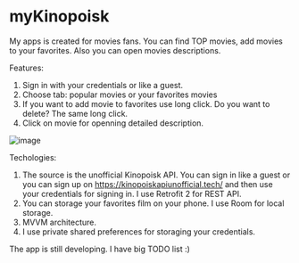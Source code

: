 # myKinopoisk

My apps is created for movies fans. You can find TOP movies, add movies to your favorites. Also you can open movies descriptions.

Features:
1. Sign in with your credentials or like a guest.
2. Choose tab: popular movies or your favorites movies
3. If you want to add movie to favorites use long click. Do you want to delete? The same long click.
4. Click on movie for openning detailed description.

![image](https://user-images.githubusercontent.com/5577221/235678925-e58326fc-959b-467b-845f-e6e40b48e3de.png)



Techologies:
1. The source is the unofficial Kinopoisk API. You can sign in like a guest or you can sign up on https://kinopoiskapiunofficial.tech/ and then use your credentials for signing in. I use Retrofit 2 for REST API.
2. You can storage your favorites film on your phone. I use Room for local storage.
3. MVVM architecture.
4. I use private shared preferences for storaging your credentials.





The app is still developing. I have big TODO list :)
